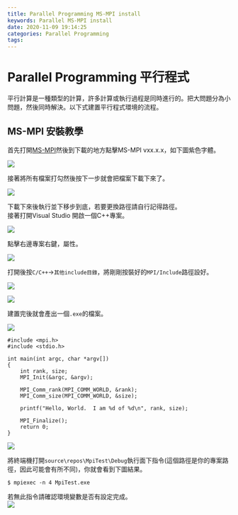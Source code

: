 ```yaml
---
title: Parallel Programming MS-MPI install
keywords: Parallel MS-MPI install
date: 2020-11-09 19:14:25
categories: Parallel Programming
tags:
---
```

# Parallel Programming 平行程式
平行計算是一種類型的計算，許多計算或執行過程是同時進行的。把大問題分為小問題，然後同時解決。以下式建置平行程式環境的流程。

<!-- more -->
## MS-MPI 安裝教學
首先打開[MS-MPI](https://docs.microsoft.com/en-us/message-passing-interface/microsoft-mpi)然後到下載的地方點擊MS-MPI vxx.x.x，如下圖紫色字體。

![](Otdr8uZ.png)

接著將所有檔案打勾然後按下一步就會把檔案下載下來了。

![](a8jSD2x.png)

下載下來後執行並下移步到底，若要更換路徑請自行記得路徑。  
接著打開Visual Studio 開啟一個C++專案。

![](hfmZ9fk.png)

點擊右邊專案右鍵，屬性。

![](eC9A1o6.png)

打開後按`C/C++`->`其他include目錄`，將剛剛按裝好的`MPI/Include`路徑設好。

![](1LVNsYp.png)

![](tXWUuIj.png)

建置完後就會產出一個`.exe`的檔案。

![](1q8F8cx.png)

```c=
#include <mpi.h>
#include <stdio.h>

int main(int argc, char *argv[])
{
	int rank, size;
	MPI_Init(&argc, &argv);

	MPI_Comm_rank(MPI_COMM_WORLD, &rank);
	MPI_Comm_size(MPI_COMM_WORLD, &size);

	printf("Hello, World.  I am %d of %d\n", rank, size);

	MPI_Finalize();
	return 0;
}
```

![](HKDJrkG.png)

將終端機打開`source\repos\MpiTest\Debug`執行面下指令(這個路徑是你的專案路徑，因此可能會有所不同)，你就會看到下圖結果。
```bash=
$ mpiexec -n 4 MpiTest.exe
```
若無此指令請確認環境變數是否有設定完成。  
![](aXnvwD9.png)